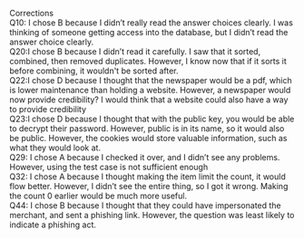 
Corrections
</br>Q10: I chose B because I didn’t really read the answer choices clearly. I was thinking of someone getting access into the database, but I didn’t read the answer choice clearly. 
</br>Q20:I chose B because I didn’t read it carefully. I saw that it sorted, combined, then removed duplicates. However, I know now that if it sorts it before combining, it wouldn't be sorted after. 
</br>Q22:I chose D because I thought that the newspaper would be a pdf, which is lower maintenance than holding a website. However, a newspaper would now provide credibility? I would think that a website could also have a way to provide credibility
</br>Q23:I chose D  because  I thought that with the public key, you would be able to decrypt their password. However, public is in its name, so it would also be public. However, the cookies would store valuable information, such as what they would look at. 
</br>Q29: I chose A because I checked it over, and I didn’t see any problems. However, using the test case is not sufficient enough
</br>Q32: I chose A because I thought making the item limit the count, it would flow better. However, I didn’t see the entire thing, so I got it wrong. Making the count 0 earlier would be much more useful.
</br>Q44: I chose B because I thought that they could have impersonated the merchant, and sent a phishing link. However, the question was least likely to indicate a phishing act.
